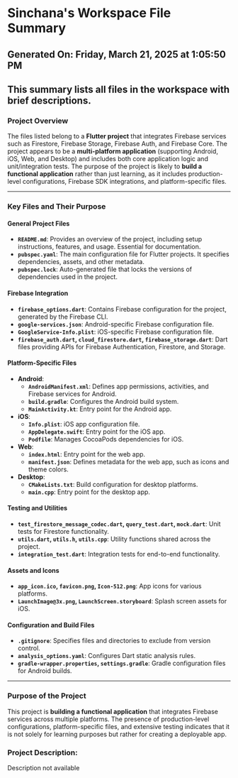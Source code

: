 # Sinchana's Workspace File Summary
## Generated On: Friday, March 21, 2025 at 1:05:50 PM
This summary lists all files in the workspace with brief descriptions.
---
### Project Overview
The files listed belong to a **Flutter project** that integrates Firebase services such as Firestore, Firebase Storage, Firebase Auth, and Firebase Core. The project appears to be a **multi-platform application** (supporting Android, iOS, Web, and Desktop) and includes both core application logic and unit/integration tests. The purpose of the project is likely to **build a functional application** rather than just learning, as it includes production-level configurations, Firebase SDK integrations, and platform-specific files.

---

### Key Files and Their Purpose

#### General Project Files
- **`README.md`**: Provides an overview of the project, including setup instructions, features, and usage. Essential for documentation.
- **`pubspec.yaml`**: The main configuration file for Flutter projects. It specifies dependencies, assets, and other metadata.
- **`pubspec.lock`**: Auto-generated file that locks the versions of dependencies used in the project.

#### Firebase Integration
- **`firebase_options.dart`**: Contains Firebase configuration for the project, generated by the Firebase CLI.
- **`google-services.json`**: Android-specific Firebase configuration file.
- **`GoogleService-Info.plist`**: iOS-specific Firebase configuration file.
- **`firebase_auth.dart`, `cloud_firestore.dart`, `firebase_storage.dart`**: Dart files providing APIs for Firebase Authentication, Firestore, and Storage.

#### Platform-Specific Files
- **Android**:
  - **`AndroidManifest.xml`**: Defines app permissions, activities, and Firebase services for Android.
  - **`build.gradle`**: Configures the Android build system.
  - **`MainActivity.kt`**: Entry point for the Android app.
- **iOS**:
  - **`Info.plist`**: iOS app configuration file.
  - **`AppDelegate.swift`**: Entry point for the iOS app.
  - **`Podfile`**: Manages CocoaPods dependencies for iOS.
- **Web**:
  - **`index.html`**: Entry point for the web app.
  - **`manifest.json`**: Defines metadata for the web app, such as icons and theme colors.
- **Desktop**:
  - **`CMakeLists.txt`**: Build configuration for desktop platforms.
  - **`main.cpp`**: Entry point for the desktop app.

#### Testing and Utilities
- **`test_firestore_message_codec.dart`, `query_test.dart`, `mock.dart`**: Unit tests for Firestore functionality.
- **`utils.dart`, `utils.h`, `utils.cpp`**: Utility functions shared across the project.
- **`integration_test.dart`**: Integration tests for end-to-end functionality.

#### Assets and Icons
- **`app_icon.ico`, `favicon.png`, `Icon-512.png`**: App icons for various platforms.
- **`LaunchImage@3x.png`, `LaunchScreen.storyboard`**: Splash screen assets for iOS.

#### Configuration and Build Files
- **`.gitignore`**: Specifies files and directories to exclude from version control.
- **`analysis_options.yaml`**: Configures Dart static analysis rules.
- **`gradle-wrapper.properties`, `settings.gradle`**: Gradle configuration files for Android builds.

---

### Purpose of the Project
This project is **building a functional application** that integrates Firebase services across multiple platforms. The presence of production-level configurations, platform-specific files, and extensive testing indicates that it is not solely for learning purposes but rather for creating a deployable app. 
### Project Description:
 Description not available
